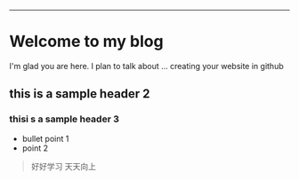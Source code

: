 


----


# Welcome to my blog

I'm glad you are here. I plan to talk about ... creating your website in github

## this is a sample header 2
### thisi s a sample header 3
* bullet point 1
* point 2 


> 好好学习 天天向上 

